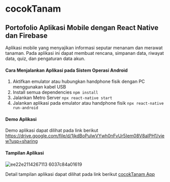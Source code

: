 cocokTanam
== 
Portofolio Aplikasi Mobile dengan React Native dan Firebase
--
Aplikasi mobile yang menyajikan informasi seputar menanam dan merawat tanaman. Pada aplikasi ini dapat membuat rencana, simpanan data, riwayat data, quiz, dan pengaturan data akun.




#### Cara Menjalankan Aplikasi pada Sistem Operasi Android
1. Aktifkan emulator atau hubungkan handphone fisik dengan PC menggunakan kabel USB
2. Install semua dependencies
``npm install``
3. Jalankan Metro Server
``npx react-native start``
4. Jalankan aplikasi pada emulator atau handphone fisik 
``npx react-native run-android``

#### Demo Aplikasi
Demo aplikasi dapat dilihat pada link berikut https://drive.google.com/file/d/1jkdBoPuIwVYwh0nFvUr5Iem08V8aIPH1/view?usp=sharing

#### Tampilan Aplikasi
![ee22e2114267113 6037c84a01619](https://user-images.githubusercontent.com/68541473/132983729-78776d07-97bb-48f7-9d05-985f259b86b2.png)

Detail tampilan aplikasi dapat dilihat pada link berikut [cocokTanam App](https://www.behance.net/gallery/114267113/CocokTanam-App)
